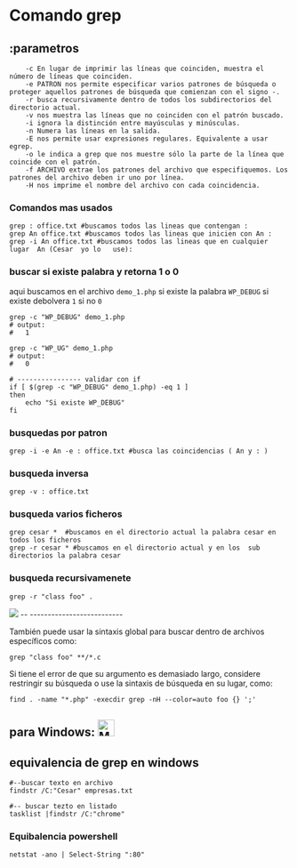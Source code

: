 # Comando grep

## :parametros

```shell
	-c En lugar de imprimir las líneas que coinciden, muestra el número de líneas que coinciden.
	-e PATRON nos permite especificar varios patrones de búsqueda o proteger aquellos patrones de búsqueda que comienzan con el signo -.
	-r busca recursivamente dentro de todos los subdirectorios del directorio actual.
	-v nos muestra las líneas que no coinciden con el patrón buscado.
	-i ignora la distinción entre mayúsculas y minúsculas.
	-n Numera las líneas en la salida.
	-E nos permite usar expresiones regulares. Equivalente a usar egrep.
	-o le indica a grep que nos muestre sólo la parte de la línea que coincide con el patrón.
	-f ARCHIVO extrae los patrones del archivo que especifiquemos. Los patrones del archivo deben ir uno por línea.
	-H nos imprime el nombre del archivo con cada coincidencia.
```

### Comandos mas usados
```shell
grep : office.txt #buscamos todos las lineas que contengan :
grep An office.txt #buscamos todos las lineas que inicien con An :
grep -i An office.txt #buscamos todos las lineas que en cualquier lugar  An (Cesar  yo lo   use):

```



### buscar si existe palabra y retorna 1 o 0

aqui buscamos en el archivo `demo_1.php` si existe la palabra `WP_DEBUG` si existe
debolvera `1` si no `0`
```shell
grep -c "WP_DEBUG" demo_1.php
# output:
#   1
   
grep -c "WP_UG" demo_1.php
# output:
#   0  

# ---------------- validar con if
if [ $(grep -c "WP_DEBUG" demo_1.php) -eq 1 ]
then
    echo "Si existe WP_DEBUG"
fi

```




### busquedas por patron 
```shell
grep -i -e An -e : office.txt #busca las coincidencias ( An y : )
```

### busqueda  inversa
```shell
grep -v : office.txt
```


### busqueda varios ficheros

```shell
grep cesar *  #buscamos en el directorio actual la palabra cesar en todos los ficheros
grep -r cesar * #buscamos en el directorio actual y en los  sub directorios la palabra cesar
```

### busqueda recursivamenete
```shell
grep -r "class foo" .
```
<img src="https://i.imgur.com/QZx8ngr.png" >
-- --------------------------

También puede usar la sintaxis global para buscar dentro de archivos específicos como:

```shell
grep "class foo" **/*.c
```
Si tiene el error de que su argumento es demasiado largo, considere 
restringir su búsqueda o use la sintaxis de búsqueda en su lugar, como:

```shell
find . -name "*.php" -execdir grep -nH --color=auto foo {} ';'
```


## para Windows: <img width="30" src="https://cdn.worldvectorlogo.com/logos/microsoft-windows-22.svg" alt="My cool logo"/>

## equivalencia de grep en  windows

```shell
#--buscar texto en archivo
findstr /C:"Cesar" empresas.txt

#-- buscar tezto en listado
tasklist |findstr /C:"chrome"
```
### Equibalencia powershell

```shell
netstat -ano | Select-String ":80"
```
